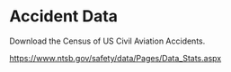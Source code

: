
# Accident Data 

​Download the Census of US Civil Aviation Accidents.

https://www.ntsb.gov/safety/data/Pages/Data_Stats.aspx


  
